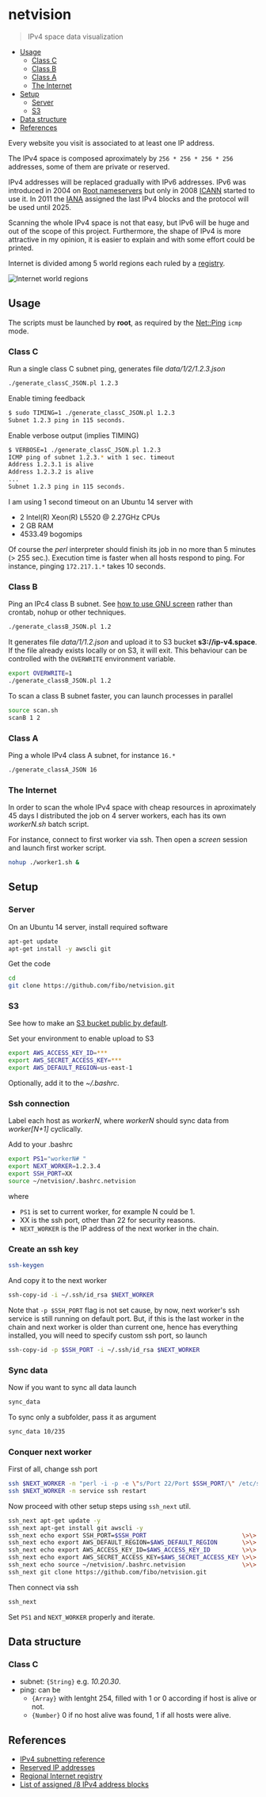 # netvision

> IPv4 space data visualization

* [Usage](#usage)
  * [Class C](#class-c)
  * [Class B](#class-b)
  * [Class A](#class-a)
  * [The Internet](#the-internet)
* [Setup](#setup)
  * [Server](#server)
  * [S3](#s3)
* [Data structure](#data-structure)
* [References](#references)

Every website you visit is associated to at least one IP address.

The IPv4 space is composed aproximately by `256 * 256 * 256 * 256` addresses, some of them are private or reserved.

IPv4 addresses will be replaced gradually with IPv6 addresses.
IPv6 was introduced in 2004 on [Root nameservers][Root_nameservers]
but only in 2008 [ICANN] started to use it. In 2011 the [IANA] assigned
the last IPv4 blocks and the protocol will be used until 2025.

Scanning the whole IPv4 space is not that easy, but IPv6 will be huge and
out of the scope of this project. Furthermore, the shape of IPv4 is more
attractive in my opinion, it is easier to explain and with some effort
could be printed.

Internet is divided among 5 world regions each ruled by a [registry][Regional_Internet_registry].

![Internet world regions](https://upload.wikimedia.org/wikipedia/commons/thumb/9/95/Regional_Internet_Registries_world_map.svg/1600px-Regional_Internet_Registries_world_map.svg.png)

## Usage

The scripts must be launched by **root**, as required by the [Net::Ping][Perl_Net_Ping] `icmp` mode.

### Class C

Run a single class C subnet ping, generates file *data/1/2/1.2.3.json*

```bash
./generate_classC_JSON.pl 1.2.3
```

Enable timing feedback

```bash
$ sudo TIMING=1 ./generate_classC_JSON.pl 1.2.3
Subnet 1.2.3 ping in 115 seconds.
```

Enable verbose output (implies TIMING)

```bash
$ VERBOSE=1 ./generate_classC_JSON.pl 1.2.3
ICMP ping of subnet 1.2.3.* with 1 sec. timeout
Address 1.2.3.1 is alive
Address 1.2.3.2 is alive
...
Subnet 1.2.3 ping in 115 seconds.
```

I am using 1 second timeout on an Ubuntu 14 server with

* 2 Intel(R) Xeon(R) L5520 @ 2.27GHz CPUs
* 2 GB RAM
* 4533.49 bogomips

Of course the *perl* interpreter should finish its job in no more than 5 minutes (> 255 sec.).
Execution time is faster when all hosts respond to ping. For instance, pinging
`172.217.1.*` takes 10 seconds.

### Class B

Ping an IPc4 class B subnet. See [how to use GNU screen][screen_how_to] rather
than crontab, nohup or other techniques.

```bash
./generate_classB_JSON.pl 1.2
```

It generates file *data/1/1.2.json* and upload it to S3 bucket **s3://ip-v4.space**.
If the file already exists locally or on S3, it will exit.
This behaviour can be controlled with the `OVERWRITE` environment variable.

```bash
export OVERWRITE=1
./generate_classB_JSON.pl 1.2
```

To scan a class B subnet faster, you can launch processes in parallel

```bash
source scan.sh
scanB 1 2
```

### Class A

Ping a whole IPv4 class A subnet, for instance `16.*`

```bash
./generate_classA_JSON 16
```

### The Internet

In order to scan the whole IPv4 space with cheap resources in aproximately 45 days
I distributed the job on 4 server workers, each has its own *workerN.sh*
batch script.

For instance, connect to first worker via ssh. Then open a *screen* session
and launch first worker script.

```bash
nohup ./worker1.sh &
```

## Setup

### Server

On an Ubuntu 14 server, install required software

```bash
apt-get update
apt-get install -y awscli git
```

Get the code

```bash
cd
git clone https://github.com/fibo/netvision.git
```

### S3

See how to make an [S3 bucket public by default][S3_public].

Set your environment to enable upload to S3

```bash
export AWS_ACCESS_KEY_ID=***
export AWS_SECRET_ACCESS_KEY=***
export AWS_DEFAULT_REGION=us-east-1
```

Optionally, add it to the *~/.bashrc*.

### Ssh connection

Label each host as *workerN*, where *workerN* should sync data from *worker[N+1]* cyclically.

Add to your .bashrc

```bash
export PS1="workerN# "
export NEXT_WORKER=1.2.3.4
export SSH_PORT=XX
source ~/netvision/.bashrc.netvision
```

where

* `PS1` is set to current worker, for example N could be 1.
* XX is the ssh port, other than 22 for security reasons.
* `NEXT_WORKER` is the IP address of the next worker in the chain.

### Create an ssh key

```bash
ssh-keygen
```

And copy it to the next worker

```bash
ssh-copy-id -i ~/.ssh/id_rsa $NEXT_WORKER
```

Note that `-p $SSH_PORT` flag is not set cause, by now, next worker's ssh service
is still running on default port. But, if this is the last worker in the chain
and next worker is older than current one, hence has everything installed, you
will need to specify custom ssh port, so launch

```bash
ssh-copy-id -p $SSH_PORT -i ~/.ssh/id_rsa $NEXT_WORKER
```

### Sync data

Now if you want to sync all data launch

```bash
sync_data
```

To sync only a subfolder, pass it as argument

```bash
sync_data 10/235
```

### Conquer next worker

First of all, change ssh port

```bash
ssh $NEXT_WORKER -n "perl -i -p -e \"s/Port 22/Port $SSH_PORT/\" /etc/ssh/sshd_config"
ssh $NEXT_WORKER -n service ssh restart
```

Now proceed with other setup steps using `ssh_next` util.

```bash
ssh_next apt-get update -y
ssh_next apt-get install git awscli -y
ssh_next echo export SSH_PORT=$SSH_PORT                           \>\> .bashrc
ssh_next echo export AWS_DEFAULT_REGION=$AWS_DEFAULT_REGION       \>\> .bashrc
ssh_next echo export AWS_ACCESS_KEY_ID=$AWS_ACCESS_KEY_ID         \>\> .bashrc
ssh_next echo export AWS_SECRET_ACCESS_KEY=$AWS_SECRET_ACCESS_KEY \>\> .bashrc
ssh_next echo source ~/netvision/.bashrc.netvision                \>\> .bashrc
ssh_next git clone https://github.com/fibo/netvision.git
```

Then connect via ssh

```bash
ssh_next
```

Set `PS1` and `NEXT_WORKER` properly and iterate.

## Data structure

### Class C

* subnet: `{String}` e.g. *10.20.30*.
* ping: can be
  * `{Array}` with lentght 254, filled with 1 or 0 according if host is alive or not.
  * `{Number}` 0 if no host alive was found, 1 if all hosts were alive.

## References

* [IPv4 subnetting reference][IPv4_subnets]
* [Reserved IP addresses][Reserved_IP_addresses]
* [Regional Internet registry][Regional_Internet_registry]
* [List of assigned /8 IPv4 address blocks][Assigned_IPv4_addresses]

[Assigned_IPv4_addresses]: https://en.wikipedia.org/wiki/List_of_assigned_/8_IPv4_address_blocks
[IANA]: https://en.wikipedia.org/wiki/Internet_Assigned_Numbers_Authority
[ICANN]: https://en.wikipedia.org/wiki/ICANN
[IPv4_subnets]: https://en.wikipedia.org/wiki/IPv4_subnetting_reference
[Perl_Net_Ping]: https://metacpan.org/pod/Net::Ping
[Regional_Internet_registry]: https://en.wikipedia.org/wiki/Regional_Internet_registry
[Reserved_IP_addresses]: https://en.wikipedia.org/wiki/Reserved_IP_addresses
[Root_nameservers]: https://en.wikipedia.org/wiki/Root_name_server
[S3_public]: http://g14n.info/2016/04/s3-bucket-public-by-default
[screen_how_to]: http://g14n.info/2015/05/gnu-screen
